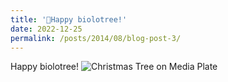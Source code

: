 ```yaml
---
title: '🦠Happy biolotree!'
date: 2022-12-25
permalink: /posts/2014/08/blog-post-3/
---
```

Happy biolotree!
![Christmas Tree on Media Plate](/images/christmas-tree-media.jpg)
